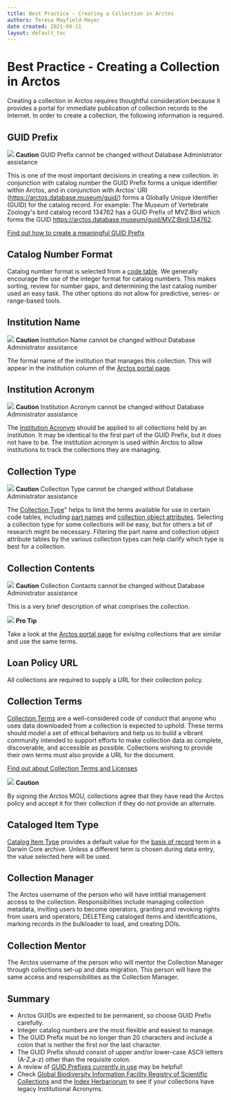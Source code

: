 ```yaml
---
title: Best Practice - Creating a Collection in Arctos 
authors: Teresa Mayfield-Meyer
date created: 2021-09-21
layout: default_toc
---
```


# Best Practice - Creating a Collection in Arctos 

Creating a collection in Arctos requires thoughtful consideration because it provides a portal for immediate publication of collection records to the Internet. In order to create a collection, the following information is required.

## GUID Prefix

![](https://raw.githubusercontent.com/ArctosDB/documentation-wiki/gh-pages/tutorial_images/Bear%20Caution.jpg) **Caution**
GUID Prefix cannot be changed without Database Administrator assistance

This is one of the most important decisions in creating a new collection. In conjunction with catalog number the GUID Prefix forms a unique identifier within Arctos, and in conjunction with Arctos’ URI (https://arctos.database.museum/guid/) forms a Globally Unique Identifier (GUID) for the catalog record. For example: The Museum of Vertebrate Zoology's bird catalog record 134762 has a GUID Prefix of MVZ:Bird which forms the GUID https://arctos.database.museum/guid/MVZ:Bird:134762.

<a href="https://handbook.arctosdb.org/best_practices/GUID.html" target="_blank">Find out how to create a meaningful GUID Prefix</a>

## Catalog Number Format

Catalog number format is selected from a <a href="https://arctos.database.museum/info/ctDocumentation.cfm?table=ctcatalog_number_format" target="_blank">code table</a>. We generally encourage the use of the integer format for catalog numbers. This makes sorting, review for number gaps, and determining the last catalog number used an easy task. The other options do not allow for predictive, series- or range-based tools.

## Institution Name

![](https://raw.githubusercontent.com/ArctosDB/documentation-wiki/gh-pages/tutorial_images/Bear%20Caution.jpg) **Caution**
Institution Name cannot be changed without Database Administrator assistance

The formal name of the institution that manages this collection. This will appear in the institution column of the <a href="https://arctos.database.museum/home.cfm" target="_blank">Arctos portal page</a>.

## Institution Acronym 

![](https://raw.githubusercontent.com/ArctosDB/documentation-wiki/gh-pages/tutorial_images/Bear%20Caution.jpg) **Caution**
Institution Acronym cannot be changed without Database Administrator assistance

The <a href="https://handbook.arctosdb.org/documentation/catalog.html#institution-acronym" class="external">Institution Acronym</a> should be applied to all collections held by an institution. It may be identical to the first part of the GUID Prefix, but it does not have to be. The institution acronym is used within Arctos to allow institutions to track the collections they are managing.

## Collection Type

![](https://raw.githubusercontent.com/ArctosDB/documentation-wiki/gh-pages/tutorial_images/Bear%20Caution.jpg) **Caution**
Collection Type cannot be changed without Database Administrator assistance

The <a href="https://arctos.database.museum/info/ctDocumentation.cfm?table=ctcollection_cde" class="external">Collection Type</a>" helps to limit the terms available for use in certain code tables, including <a href="https://arctos.database.museum/info/ctDocumentation.cfm?table=ctspecimen_part_name" target="_blank">part names</a> and <a href="https://arctos.database.museum/info/ctDocumentation.cfm?table=ctattribute_type" target="_blank">collection object attributes</a>. Selecting a collection type for some collections will be easy, but for others a bit of research might be necessary. Filtering the part name and collection object attribute tables by the various collection types can help clarify which type is best for a collection.

## Collection Contents

![](https://raw.githubusercontent.com/ArctosDB/documentation-wiki/gh-pages/tutorial_images/Bear%20Caution.jpg) **Caution**
Collection Contacts cannot be changed without Database Administrator assistance

This is a very brief description of what comprises the collection.

![](https://raw.githubusercontent.com/ArctosDB/documentation-wiki/gh-pages/tutorial_images/Bear%20Pro.jpg) **Pro Tip**

Take a look at the <a href="https://arctos.database.museum/home.cfm" target="_blank">Arctos portal page</a> for exisitng collections that are similar and use the same terms.

## Loan Policy URL

All collections are required to supply a URL for their collection policy.

## Collection Terms

<a href="https://arctos.database.museum/info/ctDocumentation.cfm?table=ctcollection_terms" target="_blank">Collection Terms</a> are a well-considered code of conduct that anyone who uses data downloaded from a collection is expected to uphold. These terms should model a set of ethical behaviors and help us to build a vibrant community intended to support efforts to make collection data as complete, discoverable, and accessible as possible. Collections wishing to provide their own terms must also provide a URL for the document.

<a href="https://handbook.arctosdb.org/how_to/How-To-Apply-Licensing-and-Terms.html" target="_blank">Find out about Collection Terms and Licenses</a>

![](https://raw.githubusercontent.com/ArctosDB/documentation-wiki/gh-pages/tutorial_images/Bear%20Caution.jpg) **Caution** 

By signing the Arctos MOU, collections agree that they have read the Arctos policy and accept it for their collection if they do not provide an alternate.

## Cataloged Item Type

<a href="https://arctos.database.museum/info/ctDocumentation.cfm?table=ctcataloged_item_type" target="_blank">Catalog Item Type</a> provides a default value for the <a href="http://rs.tdwg.org/dwc/terms/basisOfRecord" target="_blank">basis of record</a> term in a Darwin Core archive. Unless a different term is chosen during data entry, the value selected here will be used.

## Collection Manager

The Arctos username of the person who will have intitial management access to the collection. Responsibilities include managing collection metadata, inviting users to become operators, granting and revoking rights from users and operators, DELETEing cataloged items and identifications, marking records in the bulkloader to load, and creating DOIs.

## Collection Mentor

The Arctos username of the person who will mentor the Collection Manager through collections set-up and data migration. This person will have the same access and responsibilities as the Collection Manager.

## Summary

 - Arctos GUIDs are expected to be permanent, so choose GUID Prefix carefully.
 - Integer catalog numbers are the most flexible and easiest to manage.
 - The GUID Prefix must be no longer than 20 characters and include a colon that is neither the first nor the last character.
 - The GUID Prefix should consist of upper and/or lower-case ASCII letters (A-Z,a-z) other than the requisite colon.
 - A review of <a href="https://arctos.database.museum/home.cfm" class="external">GUID Prefixes currently in use</a> may be helpful!
  - Check <a href="https://www.gbif.org/grscicoll">Global Biodiversity Information Facility Registry of Scientific Collections</a> and the <a href="http://sweetgum.nybg.org/science/ih/herbarium-details/?irn=123984" class="external">Index Herbariorum</a> to see if your collections have legacy Institutional Acronyms.
